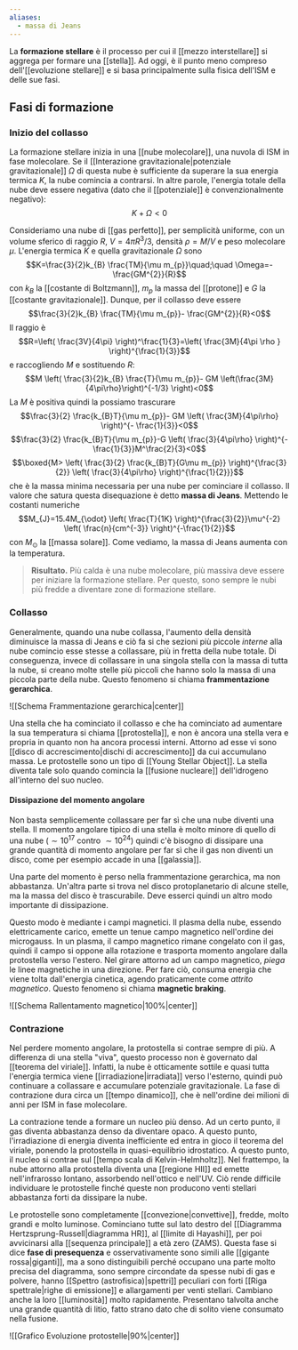 ```yaml
---
aliases:
  - massa di Jeans
---
```

La **formazione stellare** è il processo per cui il [[mezzo interstellare]] si aggrega per formare una [[stella]]. Ad oggi, è il punto meno compreso dell'[[evoluzione stellare]] e si basa principalmente sulla fisica dell'ISM e delle sue fasi.
## Fasi di formazione
### Inizio del collasso
La formazione stellare inizia in una [[nube molecolare]], una nuvola di ISM in fase molecolare. Se il [[Interazione gravitazionale|potenziale gravitazionale]] $\Omega$ di questa nube è sufficiente da superare la sua energia termica $K$, la nube comincia a contrarsi. In altre parole, l'energia totale della nube deve essere negativa (dato che il [[potenziale]] è convenzionalmente negativo):
$$K+\Omega<0$$

Consideriamo una nube di [[gas perfetto]], per semplicità uniforme, con un volume sferico di raggio $R$, $V=4\pi R^{3}/3$, densità $\rho=M/V$ e peso molecolare $\mu$. L'energia termica $K$ e quella gravitazionale $\Omega$ sono
$$K=\frac{3}{2}k_{B} \frac{TM}{\mu m_{p}}\quad;\quad \Omega=-\frac{GM^{2}}{R}$$
con $k_B$ la [[costante di Boltzmann]], $m_{p}$ la massa del [[protone]] e $G$ la [[costante gravitazionale]]. Dunque, per il collasso deve essere
$$\frac{3}{2}k_{B} \frac{TM}{\mu m_{p}}- \frac{GM^{2}}{R}<0$$
Il raggio è
$$R=\left( \frac{3V}{4\pi} \right)^\frac{1}{3}=\left( \frac{3M}{4\pi \rho } \right)^{\frac{1}{3}}$$
e raccogliendo $M$ e sostituendo $R$:
$$M \left( \frac{3}{2}k_{B} \frac{T}{\mu m_{p}}- GM \left(\frac{3M}{4\pi\rho}\right)^{-1/3} \right)<0$$
La $M$ è positiva quindi la possiamo trascurare
$$\frac{3}{2} \frac{k_{B}T}{\mu m_{p}}- GM \left( \frac{3M}{4\pi\rho} \right)^{- \frac{1}{3}}<0$$
$$\frac{3}{2} \frac{k_{B}T}{\mu m_{p}}-G \left( \frac{3}{4\pi\rho} \right)^{- \frac{1}{3}}M^\frac{2}{3}<0$$
$$\boxed{M> \left( \frac{3}{2} \frac{k_{B}T}{G\mu m_{p}} \right)^{\frac{3}{2}} \left( \frac{3}{4\pi\rho} \right)^{\frac{1}{2}}}$$
che è la massa minima necessaria per una nube per cominciare il collasso. Il valore che satura questa disequazione è detto **massa di Jeans**. Mettendo le costanti numeriche
$$M_{J}=15.4M_{\odot} \left( \frac{T}{1K} \right)^{\frac{3}{2}}\mu^{-2} \left( \frac{n}{cm^{-3}} \right)^{-\frac{1}{2}}$$
con $M_{\odot}$ la [[massa solare]]. Come vediamo, la massa di Jeans aumenta con la temperatura.

> **Risultato.** Più calda è una nube molecolare, più massiva deve essere per iniziare la formazione stellare. Per questo, sono sempre le nubi più fredde a diventare zone di formazione stellare.
### Collasso
Generalmente, quando una nube collassa, l'aumento della densità diminuisce la massa di Jeans e ciò fa si che sezioni più piccole *interne* alla nube comincio esse stesse a collassare, più in fretta della nube totale. Di conseguenza, invece di collassare in una singola stella con la massa di tutta la nube, si creano molte stelle più piccoli che hanno solo la massa di una piccola parte della nube. Questo fenomeno si chiama **frammentazione gerarchica**.

![[Schema Frammentazione gerarchica|center]]

Una stella che ha cominciato il collasso e che ha cominciato ad aumentare la sua temperatura si chiama [[protostella]], e non è ancora una stella vera e propria in quanto non ha ancora processi interni. Attorno ad esse vi sono [[disco di accrescimento|dischi di accrescimento]] da cui accumulano massa. Le protostelle sono un tipo di [[Young Stellar Object]]. La stella diventa tale solo quando comincia la [[fusione nucleare]] dell'idrogeno all'interno del suo nucleo.
#### Dissipazione del momento angolare
Non basta semplicemente collassare per far sì che una nube diventi una stella. Il momento angolare tipico di una stella è molto minore di quello di una nube ($\sim10^{17}$ contro $\sim10^{24}$) quindi c'è bisogno di dissipare una grande quantità di momento angolare per far sì che il gas non diventi un disco, come per esempio accade in una [[galassia]].

Una parte del momento è perso nella frammentazione gerarchica, ma non abbastanza. Un'altra parte si trova nel disco protoplanetario di alcune stelle, ma la massa del disco è trascurabile. Deve esserci quindi un altro modo importante di dissipazione.

Questo modo è mediante i campi magnetici. Il plasma della nube, essendo elettricamente carico, emette un tenue campo magnetico nell'ordine dei microgauss. In un plasma, il campo magnetico rimane congelato con il gas, quindi il campo si oppone alla rotazione e trasporta momento angolare dalla protostella verso l'estero. Nel girare attorno ad un campo magnetico, *piega* le linee magnetiche in una direzione. Per fare ciò, consuma energia che viene tolta dall'energia cinetica, agendo praticamente come *attrito magnetico*. Questo fenomeno si chiama **magnetic braking**.

![[Schema Rallentamento magnetico|100%|center]]
### Contrazione
Nel perdere momento angolare, la protostella si contrae sempre di più. A differenza di una stella "viva", questo processo non è governato dal [[teorema del viriale]]. Infatti, la nube è otticamente sottile e quasi tutta l'energia termica viene [[irradiazione|irradiata]] verso l'esterno, quindi può continuare a collassare e accumulare potenziale gravitazionale. La fase di contrazione dura circa un [[tempo dinamico]], che è nell'ordine dei milioni di anni per ISM in fase molecolare.

La contrazione tende a formare un nucleo più denso. Ad un certo punto, il gas diventa abbastanza denso da diventare opaco. A questo punto, l'irradiazione di energia diventa inefficiente ed entra in gioco il teorema del viriale, ponendo la protostella in quasi-equilibrio idrostatico. A questo punto, il nucleo si contrae sul [[tempo scala di Kelvin-Helmholtz]]. Nel frattempo, la nube attorno alla protostella diventa una [[regione HII]] ed emette nell'infrarosso lontano, assorbendo nell'ottico e nell'UV. Ciò rende difficile individuare le protostelle finché queste non producono venti stellari abbastanza forti da dissipare la nube.

Le protostelle sono completamente [[convezione|convettive]], fredde, molto grandi e molto luminose. Cominciano tutte sul lato destro del [[Diagramma Hertzsprung-Russell|diagramma HR]], al [[limite di Hayashi]], per poi avvicinarsi alla [[sequenza principale]] a età zero (ZAMS). Questa fase si dice **fase di presequenza** e osservativamente sono simili alle [[gigante rossa|giganti]], ma a sono distinguibili perché occupano una parte molto precisa del diagramma, sono sempre circondate da spesse nubi di gas e polvere, hanno [[Spettro (astrofisica)|spettri]] peculiari con forti [[Riga spettrale|righe di emissione]] e allargamenti per venti stellari. Cambiano anche la loro [[luminosità]] molto rapidamente. Presentano talvolta anche una grande quantità di litio, fatto strano dato che di solito viene consumato nella fusione.

![[Grafico Evoluzione protostelle|90%|center]]
